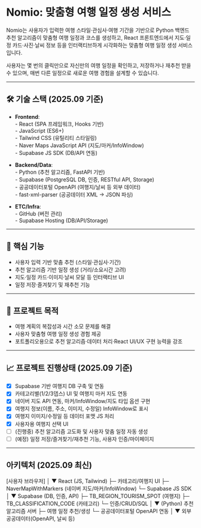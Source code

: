 
# Nomio: 맞춤형 여행 일정 생성 서비스

Nomio는 사용자가 입력한 여행 스타일·관심사·여행 기간을 기반으로 Python 백엔드 추천 알고리즘이 맞춤형 여행 일정과 코스를 생성하고, React 프론트엔드에서 지도·일정 카드·사진·날씨 정보 등을 인터랙티브하게 시각화하는 맞춤형 여행 일정 생성 서비스입니다.

사용자는 몇 번의 클릭만으로 자신만의 여행 일정을 확인하고, 저장하거나 재추천 받을 수 있으며, 매번 다른 일정으로 새로운 여행 경험을 설계할 수 있습니다.

---


## 🛠 기술 스택 (2025.09 기준)

- **Frontend**:  
       - React (SPA 프레임워크, Hooks 기반)  
       - JavaScript (ES6+)  
       - Tailwind CSS (유틸리티 스타일링)  
       - Naver Maps JavaScript API (지도/마커/InfoWindow)  
       - Supabase JS SDK (DB/API 연동)  

- **Backend/Data**:  
       - Python (추천 알고리즘, FastAPI 기반)  
       - Supabase (PostgreSQL DB, 인증, RESTful API, Storage)  
       - 공공데이터포털 OpenAPI (여행지/날씨 등 외부 데이터)  
       - fast-xml-parser (공공데이터 XML → JSON 파싱)  

- **ETC/Infra**:  
       - GitHub (버전 관리)  
       - Supabase Hosting (DB/API/Storage)  

---

## 🚀 핵심 기능

- 사용자 입력 기반 맞춤 추천 (스타일·관심사·기간)
- 추천 알고리즘 기반 일정 생성 (거리/소요시간 고려)
- 지도·일정 카드·이미지·날씨 모달 등 인터랙티브 UI
- 일정 저장·즐겨찾기 및 재추천 기능

---

## 🎯 프로젝트 목적

- 여행 계획의 복잡성과 시간 소모 문제를 해결
- 사용자 맞춤형 여행 일정 생성 경험 제공
- 포트폴리오용으로 추천 알고리즘·데이터 처리·React UI/UX 구현 능력을 강조

---

## 📈 프로젝트 진행상태 (2025.09 기준)

- [x] Supabase 기반 여행지 DB 구축 및 연동
- [x] 카테고리별(1/2/3뎁스) UI 및 여행지 마커 지도 연동
- [x] 네이버 지도 API 연동, 마커/InfoWindow/지도 타입 옵션 구현
- [x] 여행지 정보(이름, 주소, 이미지, 수정일) InfoWindow로 표시
- [x] 여행지 이미지/수정일 등 데이터 포맷 JS 처리
- [x] 사용자용 여행지 선택 UI
- [ ] (진행중) 추천 알고리즘 고도화 및 사용자 맞춤 일정 자동 생성
- [ ] (예정) 일정 저장/즐겨찾기/재추천 기능, 사용자 인증/마이페이지

---

## 아키텍처 (2025.09 최신)
   [사용자 브라우저]
         │
         ▼
  React (JS, Tailwind)
    ├─ 카테고리/여행지 UI
    ├─ NaverMapWithMarkers (네이버 지도/마커/InfoWindow)
    └─ Supabase JS SDK
         │
         ▼
  Supabase (DB, 인증, API)
    ├─ TB_REGION_TOURISM_SPOT (여행지)
    ├─ TB_CLASSIFICATION_CODE (카테고리)
    └─ 인증/CRUD/SQL
         │
         ▼
  (Python) 추천 알고리즘 서버
    ├─ 여행 일정 추천/생성
    └─ 공공데이터포털 OpenAPI 연동
         │
         ▼
  외부 공공데이터(OpenAPI, 날씨 등)



